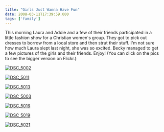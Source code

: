 ```yaml
---
title: "Girls Just Wanna Have Fun"
date: 2008-03-11T17:39:59.000
tags: ['family']
---
```


This morning Laura and Addie and a few of their friends participated in a little fashion show for a Christian women's group. They got to pick out dresses to borrow from a local store and then strut their stuff. I'm not sure how much Laura slept last night, she was so excited. Becky managed to get a few pictures of the girls and their friends. Enjoy! (You can click on the pics to see the bigger version on Flickr.)

[![DSC_5002](http://farm3.static.flickr.com/2283/2327250754_466c6d40f5.jpg)](http://www.flickr.com/photos/chrishubbs/2327250754/ "DSC_5002 by chrishubbs, on Flickr")

[![DSC_5011](http://farm4.static.flickr.com/3175/2327250976_f9968becaf.jpg)](http://www.flickr.com/photos/chrishubbs/2327250976/ "DSC_5011 by chrishubbs, on Flickr")

[![DSC_5013](http://farm3.static.flickr.com/2160/2326435495_3569d615e1.jpg)](http://www.flickr.com/photos/chrishubbs/2326435495/ "DSC_5013 by chrishubbs, on Flickr")

[![DSC_5003](http://farm3.static.flickr.com/2212/2327250856_0a1f453d7b.jpg)](http://www.flickr.com/photos/chrishubbs/2327250856/ "DSC_5003 by chrishubbs, on Flickr")

[![DSC_5016](http://farm3.static.flickr.com/2278/2327251208_1e92ab039b.jpg)](http://www.flickr.com/photos/chrishubbs/2327251208/ "DSC_5016 by chrishubbs, on Flickr")

[![DSC_5019](http://farm4.static.flickr.com/3262/2326435725_70be7b0980.jpg)](http://www.flickr.com/photos/chrishubbs/2326435725/ "DSC_5019 by chrishubbs, on Flickr")

[![DSC_5021](http://farm4.static.flickr.com/3221/2327251454_0d696fb709.jpg)](http://www.flickr.com/photos/chrishubbs/2327251454/ "DSC_5021 by chrishubbs, on Flickr")
